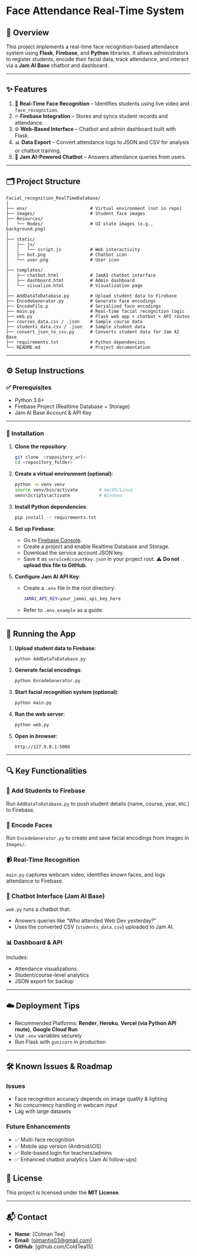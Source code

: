 # Face Attendance Real-Time System

## 📌 Overview

This project implements a real-time face recognition-based attendance system using **Flask**, **Firebase**, and **Python** libraries. It allows administrators to register students, encode their facial data, track attendance, and interact via a **Jam AI Base** chatbot and dashboard.

---

## ✨ Features

1. 🎥 **Real-Time Face Recognition** – Identifies students using live video and `face_recognition`.
2. 🔥 **Firebase Integration** – Stores and syncs student records and attendance.
3. 🌐 **Web-Based Interface** – Chatbot and admin dashboard built with Flask.
4. 📊 **Data Export** – Convert attendance logs to JSON and CSV for analysis or chatbot training.
5. 🤖 **Jam AI-Powered Chatbot** – Answers attendance queries from users.

---

## 🗂️ Project Structure

```
Facial_recognition_RealTimeDatabase/
│
├── env/                        # Virtual environment (not in repo)
├── Images/                     # Student face images
├── Resources/
│   └── Modes/                  # UI state images (e.g., background.png)
│
├── static/
│   ├── js/
│   │   └── script.js           # Web interactivity
│   ├── bot.png                 # Chatbot icon
│   └── user.png                # User icon
│
├── templates/
│   ├── chatbot.html            # JamAI chatbot interface
│   ├── dashboard.html          # Admin dashboard
│   └── visualize.html          # Visualization page
│
├── AddDataToDatabase.py        # Upload student data to Firebase
├── EncodeGenerator.py          # Generate face encodings
├── EncodeFile.p                # Serialized face encodings
├── main.py                     # Real-time facial recognition logic
├── web.py                      # Flask web app + chatbot + API routes
├── courses_data.csv / .json    # Sample course data
├── students_data.csv / .json   # Sample student data
├── convert_json_to_csv.py      # Converts student data for Jam AI Base
├── requirements.txt            # Python dependencies
└── README.md                   # Project documentation
```

---

## ⚙️ Setup Instructions

### ✅ Prerequisites

* Python 3.8+
* Firebase Project (Realtime Database + Storage)
* Jam AI Base Account & API Key

---

### 🚀 Installation

1. **Clone the repository**:

   ```bash
   git clone  <repository_url>
   cd <repository_folder>
   ```

2. **Create a virtual environment (optional)**:

   ```bash
   python -m venv venv
   source venv/bin/activate        # macOS/Linux
   venv\Scripts\activate           # Windows
   ```

3. **Install Python dependencies**:

   ```bash
   pip install -r requirements.txt
   ```

4. **Set up Firebase**:

   * Go to [Firebase Console](https://console.firebase.google.com/).
   * Create a project and enable Realtime Database and Storage.
   * Download the service account JSON key.
   * Save it as `serviceAccountKey.json` in your project root.
     ⚠️ **Do not upload this file to GitHub.**

5. **Configure Jam AI API Key**:

   * Create a `.env` file in the root directory:

     ```bash
     JAMAI_API_KEY=your_jamai_api_key_here
     ```
   * Refer to `.env.example` as a guide.

---

## 🏁 Running the App

1. **Upload student data to Firebase**:

   ```bash
   python AddDataToDatabase.py
   ```

2. **Generate facial encodings**:

   ```bash
   python EncodeGenerator.py
   ```

3. **Start facial recognition system (optional)**:

   ```bash
   python main.py
   ```

4. **Run the web server**:

   ```bash
   python web.py
   ```

5. **Open in browser**:

   ```
   http://127.0.0.1:5000
   ```

---

## 🔍 Key Functionalities

### 🧑 Add Students to Firebase

Run `AddDataToDatabase.py` to push student details (name, course, year, etc.) to Firebase.

### 🧠 Encode Faces

Run `EncodeGenerator.py` to create and save facial encodings from images in `Images/`.

### 📹 Real-Time Recognition

`main.py` captures webcam video, identifies known faces, and logs attendance to Firebase.

### 💬 Chatbot Interface (Jam AI Base)

`web.py` runs a chatbot that:

* Answers queries like “Who attended Web Dev yesterday?”
* Uses the converted CSV (`students_data.csv`) uploaded to Jam AI.

### 📊 Dashboard & API

Includes:

* Attendance visualizations
* Student/course-level analytics
* JSON export for backup

---

## ☁️ Deployment Tips

* Recommended Platforms: **Render**, **Heroku**, **Vercel (via Python API route)**, **Google Cloud Run**
* Use `.env` variables securely
* Run Flask with `gunicorn` in production

---

## 🛠️ Known Issues & Roadmap

### Issues

* Face recognition accuracy depends on image quality & lighting
* No concurrency handling in webcam input
* Lag with large datasets

### Future Enhancements

* ✅ Multi-face recognition
* ✅ Mobile app version (Android/iOS)
* ✅ Role-based login for teachers/admins
* ✅ Enhanced chatbot analytics (Jam AI follow-ups)


## 📄 License

This project is licensed under the **MIT License**.

---

## 📬 Contact

* **Name**: \[Colman Tee]
* **Email**: \[[olmantjs03@gmail.com](mailto:colmantjs03@gmail.com)]
* **GitHub**: \[github.com/ColdTea15]
